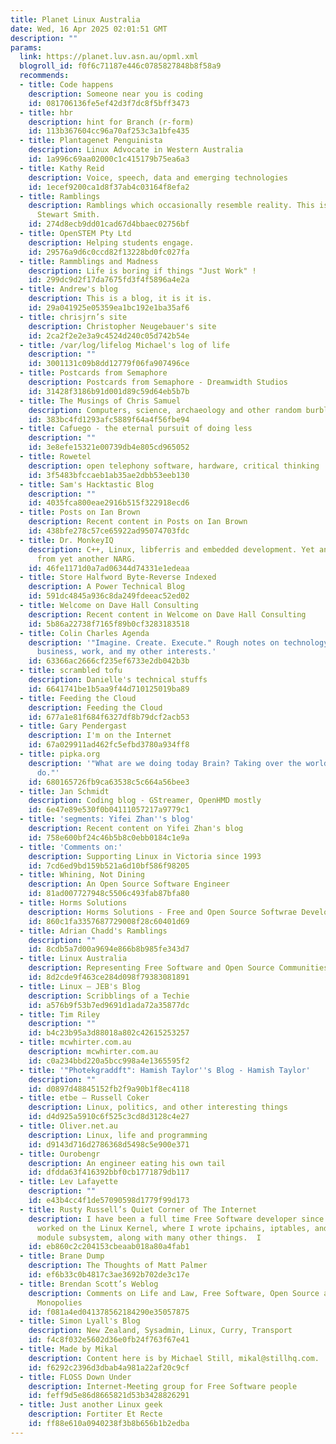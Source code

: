 ```yaml
---
title: Planet Linux Australia
date: Wed, 16 Apr 2025 02:01:51 GMT
description: ""
params:
  link: https://planet.luv.asn.au/opml.xml
  blogroll_id: f0f6c71187e446c0785827848b8f58a9
  recommends:
  - title: Code happens
    description: Someone near you is coding
    id: 081706136fe5ef42d3f7dc8f5bff3473
  - title: hbr
    description: hint for Branch (r-form)
    id: 113b367604cc96a70af253c3a1bfe435
  - title: Plantagenet Penguinista
    description: Linux Advocate in Western Australia
    id: 1a996c69aa02000c1c415179b75ea6a3
  - title: Kathy Reid
    description: Voice, speech, data and emerging technologies
    id: 1ecef9200ca1d8f37ab4c03164f8efa2
  - title: Ramblings
    description: Ramblings which occasionally resemble reality. This is the blog of
      Stewart Smith.
    id: 274d8ecb9dd01cad67d4bbaec02756bf
  - title: OpenSTEM Pty Ltd
    description: Helping students engage.
    id: 29576a9d6c0ccd82f13228bd0fc027fa
  - title: Rammblings and Madness
    description: Life is boring if things "Just Work" !
    id: 299dc9d2f17da7675fd3f4f5896a4e2a
  - title: Andrew's blog
    description: This is a blog, it is it is.
    id: 29a041925e05359ea1bc192e1ba35af6
  - title: chrisjrn’s site
    description: Christopher Neugebauer's site
    id: 2ca2f2e2e3a9c4524d240c05d742b54e
  - title: /var/log/lifelog Michael's log of life
    description: ""
    id: 3001131c09b8dd12779f06fa907496ce
  - title: Postcards from Semaphore
    description: Postcards from Semaphore - Dreamwidth Studios
    id: 31428f3186b91d001d89c59d64eb5b7b
  - title: The Musings of Chris Samuel
    description: Computers, science, archaeology and other random burblings
    id: 383bc4fd1293afc5889f64a4f56fbe94
  - title: Cafuego - the eternal pursuit of doing less
    description: ""
    id: 3e8efe15321e00739db4e805cd965052
  - title: Rowetel
    description: open telephony software, hardware, critical thinking
    id: 3f5483bfccaeb1ab35ae2dbb53eeb130
  - title: Sam's Hacktastic Blog
    description: ""
    id: 4035fca800eae2916b515f322918ecd6
  - title: Posts on Ian Brown
    description: Recent content in Posts on Ian Brown
    id: 438bfe278c57ce65922ad95074703fdc
  - title: Dr. MonkeyIQ
    description: C++, Linux, libferris and embedded development. Yet another blog
      from yet another NARG.
    id: 46fe1171d0a7ad06344d74331e1edeaa
  - title: Store Halfword Byte-Reverse Indexed
    description: A Power Technical Blog
    id: 591dc4845a936c8da249fdeeac52ed02
  - title: Welcome on Dave Hall Consulting
    description: Recent content in Welcome on Dave Hall Consulting
    id: 5b86a22738f7165f89b0cf3283183518
  - title: Colin Charles Agenda
    description: '"Imagine. Create. Execute." Rough notes on technology, media, travel,
      business, work, and my other interests.'
    id: 63366ac2666cf235ef6733e2db042b3b
  - title: scrambled tofu
    description: Danielle's technical stuffs
    id: 6641741be1b5aa9f44d710125019ba89
  - title: Feeding the Cloud
    description: Feeding the Cloud
    id: 677a1e81f684f6327df8b79dcf2acb53
  - title: Gary Pendergast
    description: I'm on the Internet
    id: 67a029911ad462fc5efbd3780a934ff8
  - title: pipka.org
    description: '"What are we doing today Brain? Taking over the world like we always
      do."'
    id: 680165726fb9ca63538c5c664a56bee3
  - title: Jan Schmidt
    description: Coding blog - GStreamer, OpenHMD mostly
    id: 6e47e89e530f0b04111057217a9779c1
  - title: 'segments: Yifei Zhan''s blog'
    description: Recent content on Yifei Zhan's blog
    id: 758e600bf24c46b5b8c0ebb0184c1e9a
  - title: 'Comments on:'
    description: Supporting Linux in Victoria since 1993
    id: 7cd6ed9bd159b521a6d10bf586f98205
  - title: Whining, Not Dining
    description: An Open Source Software Engineer
    id: 81ad007727948c5506c493fab87bfa80
  - title: Horms Solutions
    description: Horms Solutions - Free and Open Source Softwrae Development
    id: 860c1fa3357687729008f28c60401d69
  - title: Adrian Chadd's Ramblings
    description: ""
    id: 8cdb5a7d00a9694e866b8b985fe343d7
  - title: Linux Australia
    description: Representing Free Software and Open Source Communities
    id: 8d2cde9f463ce284d098f79383081891
  - title: Linux – JEB's Blog
    description: Scribblings of a Techie
    id: a576b9f53b7ed9691d1ada72a35877dc
  - title: Tim Riley
    description: ""
    id: b4c23b95a3d88018a802c42615253257
  - title: mcwhirter.com.au
    description: mcwhirter.com.au
    id: c0a234bbd220a5bcc998a4e1365595f2
  - title: '"Photekgraddft": Hamish Taylor''s Blog - Hamish Taylor'
    description: ""
    id: d0897d48845152fb2f9a90b1f8ec4118
  - title: etbe – Russell Coker
    description: Linux, politics, and other interesting things
    id: d4d925a5910c6f525c3cd8d3128c4e27
  - title: Oliver.net.au
    description: Linux, life and programming
    id: d9143d716d2786368d5498c5e900e371
  - title: Ourobengr
    description: An engineer eating his own tail
    id: dfdda63f416392bbf0cb1771879db117
  - title: Lev Lafayette
    description: ""
    id: e43b4cc4f1de57090598d1779f99d173
  - title: Rusty Russell’s Quiet Corner of The Internet
    description: I have been a full time Free Software developer since the 90's.  I
      worked on the Linux Kernel, where I wrote ipchains, iptables, and rewrote the
      module subsystem, along with many other things.  I
    id: eb860c2c204153cbeaab018a80a4fab1
  - title: Brane Dump
    description: The Thoughts of Matt Palmer
    id: ef6b33c0b4817c3ae3692b702de3c17e
  - title: Brendan Scott’s Weblog
    description: Comments on Life and Law, Free Software, Open Source and Intellectual
      Monopolies
    id: f081a4ed041378562184290e35057875
  - title: Simon Lyall's Blog
    description: New Zealand, Sysadmin, Linux, Curry, Transport
    id: f4c8f032e5602d36e0fb24f763f67e41
  - title: Made by Mikal
    description: Content here is by Michael Still, mikal@stillhq.com.
    id: f6292c2396d3dbab4a981a22af20c9cf
  - title: FLOSS Down Under
    description: Internet-Meeting group for Free Software people
    id: feff9d5e86d8665821d53b3428826291
  - title: Just another Linux geek
    description: Fortiter Et Recte
    id: ff88e610a0940238f3b8b656b1b2edba
---
```

